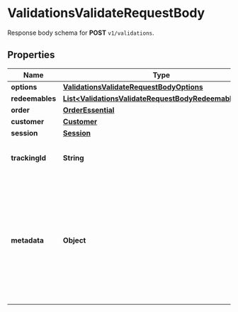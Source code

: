 

# ValidationsValidateRequestBody

Response body schema for **POST** `v1/validations`.

## Properties

| Name | Type | Description |
|------------ | ------------- | ------------- |
|**options** | [**ValidationsValidateRequestBodyOptions**](ValidationsValidateRequestBodyOptions.md) |  |
|**redeemables** | [**List&lt;ValidationsValidateRequestBodyRedeemablesItem&gt;**](ValidationsValidateRequestBodyRedeemablesItem.md) |  |
|**order** | [**OrderEssential**](OrderEssential.md) |  |
|**customer** | [**Customer**](Customer.md) |  |
|**session** | [**Session**](Session.md) |  |
|**trackingId** | **String** | Is correspondent to Customer&#39;s source_id |
|**metadata** | **Object** | A set of key/value pairs that you can attach to a redemption object. It can be useful for storing additional information about the redemption in a structured format. |




